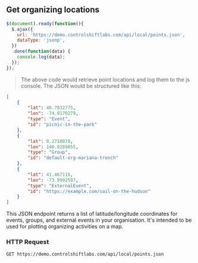 ## Get organizing locations

```js
$(document).ready(function(){
  $.ajax({
    url: 'https://demo.controlshiftlabs.com/api/local/points.json',
    dataType: 'jsonp',
  })
  .done(function(data) {
    console.log(data);
  });
});
```

> The above code would retrieve point locations and log them to the js console. The JSON would be structured like this:

```json
[
    {
        "lat": 40.7032775,
        "lon": -74.0170279,
        "type": "Event",
        "id": "picnic-in-the-park"
    },
    {
        "lat": 8.2710078,
        "lon": 148.0209055,
        "type": "Group",
        "id": "default-org-mariana-trench"
    },
    {
        "lat": 41.467116,
        "lon": -73.9992597,
        "type": "ExternalEvent",
        "id": "https://example.com/sail-on-the-hudson"
    }
]
```

This JSON endpoint returns a list of latitude/longitude coordinates for events, groups, and external events in your organisation. It's intended to be used for plotting organizing activities on a map.

### HTTP Request

`GET https://demo.controlshiftlabs.com/api/local/points.json`
